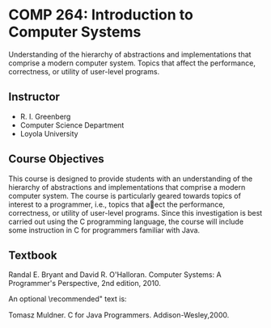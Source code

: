 COMP 264: Introduction to Computer Systems
================

Understanding of the hierarchy of abstractions and implementations that comprise a modern computer system. Topics that affect the performance, correctness, or utility of user-level programs. 

## Instructor
* R. I. Greenberg
* Computer Science Department
* Loyola University

## Course Objectives
This course is designed to provide students with an understanding of the hierarchy
of abstractions and implementations that comprise a modern computer system. The course is particularly
geared towards topics of interest to a programmer, i.e., topics that aect the performance, correctness, or
utility of user-level programs. Since this investigation is best carried out using the C programming language,
the course will include some instruction in C for programmers familiar with Java.

## Textbook
Randal E. Bryant and David R. O'Halloran.
Computer Systems: A Programmer's Perspective, 2nd edition, 2010.

An optional \recommended" text is: 

Tomasz Muldner.
C for Java Programmers. Addison-Wesley,2000.
